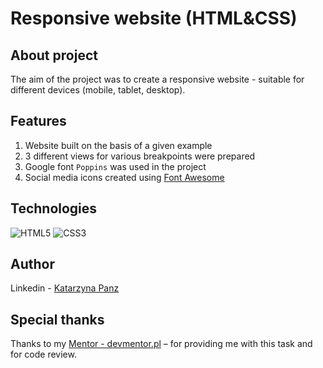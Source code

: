 # Responsive website (HTML&CSS)

## About project
The aim of the project was to create a responsive website - suitable for different devices (mobile, tablet, desktop). 

## Features
1. Website built on the basis of a given example 
1. 3 different views for various breakpoints were prepared
2. Google font `Poppins` was used in the project
3. Social media icons created using [Font Awesome](https://fontawesome.com/)

## Technologies
![HTML5](https://img.shields.io/badge/HTML5-E34F26?style=for-the-badge&logo=html5&logoColor=white)
![CSS3](https://img.shields.io/badge/CSS3-1572B6?style=for-the-badge&logo=css3&logoColor=white)

## Author
Linkedin - [Katarzyna Panz](https://www.linkedin.com/in/katarzyna-panz-584399228/)

## Special thanks
Thanks to my [Mentor - devmentor.pl](https://devmentor.pl/) – for providing me with this task and for code review.
